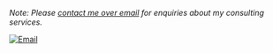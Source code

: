*Note: Please [contact me over email](mailto:patilrajaswa@gmail.com) for enquiries about my consulting services.*

[![Email](https://img.shields.io/badge/Email-patilrajaswa%40gmail.com-red?style=flat-square&logo=gmail)](mailto:patilrajaswa@gmail.com)